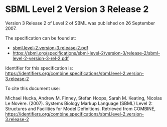 # SBML Level 2 Version 3 Release 2
Version 3 Release 2 of Level 2 of SBML was published on 26 September 2007.

The specification can be found at:

* [sbml.level-2.version-3.release-2.pdf](./files/sbml.level-2.version-3.release-2.pdf)
* https://sbml.org/specifications/sbml-level-2/version-3/release-2/sbml-level-2-version-3-rel-2.pdf

Identifier for this specification is: https://identifiers.org/combine.specifications/sbml.level-2.version-3.release-2

To cite this document use:

Michael Hucka, Andrew M. Finney, Stefan Hoops, Sarah M. Keating, Nicolas Le Novère. (2007). Systems Biology Markup Language (SBML) Level 2: Structures and Facilities for Model Definitions. Retrieved from COMBINE, https://identifiers.org/combine.specifications/sbml.level-2.version-3.release-2